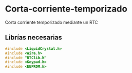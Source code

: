 # Corta-corriente-temporizado
Corta corriente temporizado mediante un RTC

## Librías necesarias
```c
#include <LiquidCrystal.h>
#include <Wire.h>
#include "RTClib.h"
#include <Keypad.h>
#include <EEPROM.h>
```
